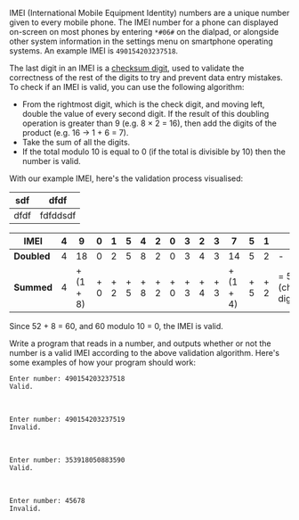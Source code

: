 IMEI (International Mobile Equipment Identity) numbers are a unique number given to every mobile phone. The IMEI number for a phone can displayed on-screen on most phones by entering `*#06#` on the dialpad, or alongside other system information in the settings menu on smartphone operating systems. An example IMEI is `490154203237518`.

The last digit in an IMEI is a [checksum digit](https://en.wikipedia.org/wiki/Checksum), used to validate the correctness of the rest of the digits to try and prevent data entry mistakes. To check if an IMEI is valid, you can use the following algorithm:

* From the rightmost digit, which is the check digit, and moving left, double the value of every second digit. If the result of this doubling operation is greater than 9 (e.g. 8 × 2 = 16), then add the digits of the product (e.g. 16 → 1 + 6 = 7).
* Take the sum of all the digits.
* If the total modulo 10 is equal to 0 (if the total is divisible by 10) then the number is valid.

With our example IMEI, here's the validation process visualised:

| sdf | dfdf |
| --- | ---- |
| dfdf | fdfddsdf |

| **IMEI** | 4 | 9 | 0 | 1 | 5 | 4 | 2 | 0 | 3 | 2 | 3 | 7 | 5 | 1 | 8 |
| -------- | - | - | - | - | - | - | - | - | - | - | - | - | - | - | - |
| **Doubled** | 4 | 18 | 0 | 2 | 5 | 8 | 2 | 0 | 3 | 4 | 3 | 14 | 5 | 2 | - |
| **Summed** | 4 | + (1 + 8) | + 0 | + 2 | + 5 | + 8 | + 2 | + 0 | + 3 | + 4 | + 3 | + (1 + 4) | + 5 | + 2| = 52 + 8 (checksum digit) |

Since 52 + 8 = 60, and 60 modulo 10 = 0, the IMEI is valid.

Write a program that reads in a number, and outputs whether or not the number is a valid IMEI according to the above validation algorithm. Here's some examples of how your program should work:

    Enter number: 490154203237518
    Valid.
‎

    Enter number: 490154203237519
    Invalid.
‎

    Enter number: 353918050883590
    Valid.
‎

    Enter number: 45678
    Invalid.